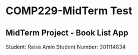 # COMP229-MidTerm Test

## MidTerm Project - Book List App

Student: Raisa Amin
Student Number: 301114834
